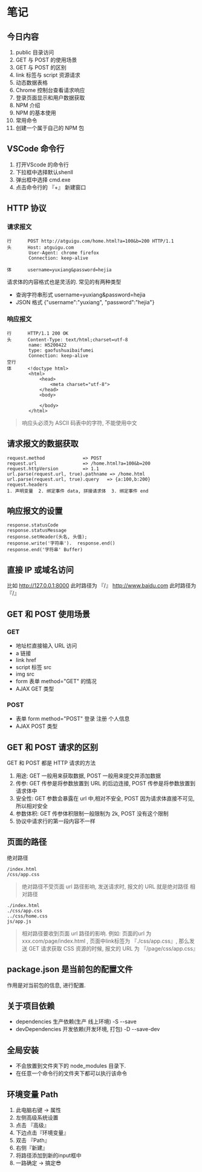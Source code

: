 # 笔记

## 今日内容
1. public 目录访问
2. GET 与 POST 的使用场景
3. GET 与 POST 的区别
4. link 标签与 script 资源请求
5. 动态数据表格
6. Chrome 控制台查看请求响应
7. 登录页面显示和用户数据获取
8. NPM 介绍
9. NPM 的基本使用
10. 常用命令
11. 创建一个属于自己的 NPM 包

## VSCode 命令行
1. 打开VScode 的命令行
2. 下拉框中选择默认shenll
3. 弹出框中选择 cmd.exe
4. 点击命令行的 『+』 新建窗口

## HTTP 协议
### 请求报文
```
行      POST http://atguigu.com/home.html?a=100&b=200 HTTP/1.1
头      Host: atguigu.com
        User-Agent: chrome firefox 
        Connection: keep-alive

体      username=yuxiang&password=hejia 
```
请求体的内容格式也是灵活的. 常见的有两种类型
* 查询字符串形式    username=yuxiang&password=hejia 
* JSON 格式        {"username":"yuxiang", "password":"hejia"}

### 响应报文
```
行      HTTP/1.1 200 OK
头      Content-Type: text/html;charset=utf-8
        name: H5200422
        type: gaofushuaibaifumei
        Connection: keep-alive
空行
体      <!doctype html>
        <html>
            <head>
                <meta charset="utf-8">
            </head>
            <body>

            </body>
        </html>
```
> 响应头必须为 ASCII 码表中的字符, 不能使用中文

## 请求报文的数据获取
```
request.method              => POST
request.url                 => /home.html?a=100&b=200
request.httpVersion         => 1.1
url.parse(request.url, true).pathname => /home.html
url.parse(request.url, true).query   => {a:100,b:200}
request.headers
1. 声明变量  2. 绑定事件 data, 拼接请求体  3. 绑定事件 end
```

## 响应报文的设置
```
response.statusCode
response.statusMessage
response.setHeader(头名, 头值);
response.write('字符串').  response.end()
response.end('字符串' Buffer)
```

## 直接 IP 或域名访问
比如 http://127.0.0.1:8000 此时路径为 『/』
http://www.baidu.com       此时路径为 『/』

## GET 和 POST 使用场景
### GET
* 地址栏直接输入 URL 访问
* a 链接
* link href 
* script 标签 src 
* img  src  
* form 表单 method="GET" 的情况
* AJAX GET 类型

### POST 
* 表单 form method="POST"  登录 注册 个人信息 
* AJAX POST 类型

## GET 和 POST 请求的区别
GET 和 POST 都是 HTTP 请求的方法

1. 用途: GET 一般用来获取数据, POST 一般用来提交并添加数据
2. 传参: GET 传参是将参数放置到 URL 的后边连接, POST 传参是将参数放置到请求体中 
3. 安全性: GET 参数会暴露在 url 中,相对不安全, POST 因为请求体直接不可见, 所以相对安全
4. 参数体积: GET 传参体积限制一般限制为 2k, POST 没有这个限制
5. 协议中请求行的第一段内容不一样

## 页面的路径
绝对路径
```
/index.html
/css/app.css
```
> 绝对路径不受页面 url 路径影响, 发送请求时, 报文的 URL 就是绝对路径
相对路径
```
./index.html
./css/app.css
../css/home.css
js/app.js
```
> 相对路径要收到页面 url 路径的影响.
例如:
页面的url 为 xxx.com/page/index.html , 页面中link标签为 『./css/app.css』, 
那么发送 GET 请求获取 CSS 资源的时候, 报文的 URL 为 『/page/css/app.css』


## package.json 是当前包的配置文件
作用是对当前包的信息, 进行配置.

## 关于项目依赖
* dependencies          生产依赖(生产 线上环境)   -S  --save
* devDependencies       开发依赖(开发环境, 打包)  -D  --save-dev

## 全局安装
* 不会放置到文件夹下的 node_modules 目录下. 
* 在任意一个命令行的文件夹下都可以执行该命令

## 环境变量 Path
1. 此电脑右键 -> 属性
2. 左侧高级系统设置
3. 点击 『高级』
4. 下边点击『环境变量』
5. 双击 『Path』
6. 右侧『新建』
7. 将路径添加到新的input框中
8. 一路确定 -> 搞定😎
   